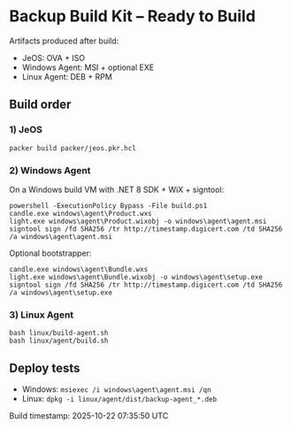# Backup Build Kit – Ready to Build

Artifacts produced after build:
- JeOS: OVA + ISO
- Windows Agent: MSI + optional EXE
- Linux Agent: DEB + RPM

## Build order

### 1) JeOS
```
packer build packer/jeos.pkr.hcl
```

### 2) Windows Agent
On a Windows build VM with .NET 8 SDK + WiX + signtool:
```
powershell -ExecutionPolicy Bypass -File build.ps1
candle.exe windows\agent\Product.wxs
light.exe windows\agent\Product.wixobj -o windows\agent\agent.msi
signtool sign /fd SHA256 /tr http://timestamp.digicert.com /td SHA256 /a windows\agent\agent.msi
```
Optional bootstrapper:
```
candle.exe windows\agent\Bundle.wxs
light.exe windows\agent\Bundle.wixobj -o windows\agent\setup.exe
signtool sign /fd SHA256 /tr http://timestamp.digicert.com /td SHA256 /a windows\agent\setup.exe
```

### 3) Linux Agent
```
bash linux/build-agent.sh
bash linux/agent/build.sh
```

## Deploy tests
- Windows: `msiexec /i windows\agent\agent.msi /qn`
- Linux: `dpkg -i linux/agent/dist/backup-agent_*.deb`

Build timestamp: 2025-10-22 07:35:50 UTC
